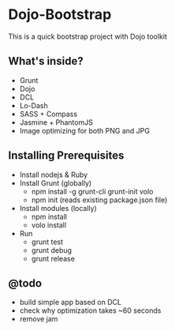 # Dojo-Bootstrap

This is a quick bootstrap project with Dojo toolkit

## What's inside?
  - Grunt
  - Dojo
  - DCL
  - Lo-Dash
  - SASS + Compass
  - Jasmine + PhantomJS
  - Image optimizing for both PNG and JPG

## Installing Prerequisites
  - Install nodejs & Ruby
  - Install Grunt (globally)
    - npm install -g grunt-cli grunt-init volo
    - npm init (reads existing package.json file)
  - Install modules (locally)
    - npm install
    - volo install
  - Run
    - grunt test
    - grunt debug
    - grunt release

## @todo
  - build simple app based on DCL
  - check why optimization takes ~60 seconds
  - remove jam
